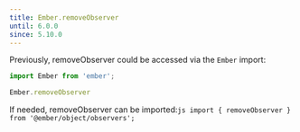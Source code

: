 ```yaml
---
title: Ember.removeObserver
until: 6.0.0
since: 5.10.0
---
```



Previously, removeObserver could be accessed via the `Ember` import:
```js
import Ember from 'ember';

Ember.removeObserver
```

 If needed, removeObserver can be imported:```js
import { removeObserver } from '@ember/object/observers';```
